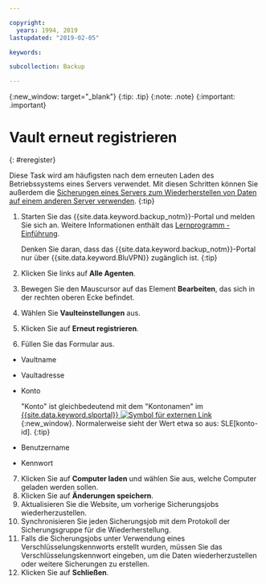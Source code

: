 ```yaml
---

copyright:
  years: 1994, 2019
lastupdated: "2019-02-05"

keywords:

subcollection: Backup

---
```

{:new_window: target="_blank"}
{:tip: .tip}
{:note: .note}
{:important: .important}

# Vault erneut registrieren
{: #reregister}

Diese Task wird am häufigsten nach dem erneuten Laden des Betriebssystems eines Servers verwendet. Mit diesen Schritten können Sie außerdem die [Sicherungen eines Servers zum Wiederherstellen von Daten auf einem anderen Server verwenden](/docs/infrastructure/Backup?topic=Backup-restorefromotherVSI).
{:tip}

1. Starten Sie das {{site.data.keyword.backup_notm}}-Portal und melden Sie sich an. Weitere Informationen enthält das [Lernprogramm - Einführung](/docs/infrastructure/Backup?topic=Backup-gettingstarted#gettingstarted).

   Denken Sie daran, dass das {{site.data.keyword.backup_notm}}-Portal nur über {{site.data.keyword.BluVPN}} zugänglich ist.
   {:tip}
2. Klicken Sie links auf **Alle Agenten**.
3. Bewegen Sie den Mauscursor auf das Element **Bearbeiten**, das sich in der rechten oberen Ecke befindet.
4. Wählen Sie **Vaulteinstellungen** aus.
5. Klicken Sie auf **Erneut registrieren**.
6. Füllen Sie das Formular aus.
  - Vaultname
  - Vaultadresse
  - Konto

    "Konto" ist gleichbedeutend mit dem "Kontonamen" im [{{site.data.keyword.slportal}} ![Symbol für externen Link](../../icons/launch-glyph.svg "Symbol für externen Link")](https://control.softlayer.com/){:new_window}. Normalerweise sieht der Wert etwa so aus: SLE[konto-id].
    {:tip}
  - Benutzername
  - Kennwort
7. Klicken Sie auf **Computer laden** und wählen Sie aus, welche Computer geladen werden sollen.
8. Klicken Sie auf **Änderungen speichern**.
9. Aktualisieren Sie die Website, um vorherige Sicherungsjobs wiederherzustellen.
10. Synchronisieren Sie jeden Sicherungsjob mit dem Protokoll der Sicherungsgruppe für die Wiederherstellung.
11. Falls die Sicherungsjobs unter Verwendung eines Verschlüsselungskennworts erstellt wurden, müssen Sie das Verschlüsselungskennwort eingeben, um die Daten wiederherzustellen oder weitere Sicherungen zu erstellen.
12. Klicken Sie auf **Schließen**.
